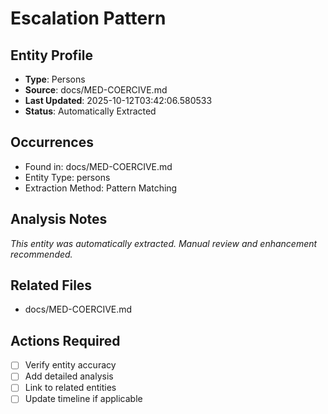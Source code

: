 # Escalation Pattern

## Entity Profile
- **Type**: Persons
- **Source**: docs/MED-COERCIVE.md
- **Last Updated**: 2025-10-12T03:42:06.580533
- **Status**: Automatically Extracted

## Occurrences
- Found in: docs/MED-COERCIVE.md
- Entity Type: persons
- Extraction Method: Pattern Matching

## Analysis Notes
*This entity was automatically extracted. Manual review and enhancement recommended.*

## Related Files
- docs/MED-COERCIVE.md

## Actions Required
- [ ] Verify entity accuracy
- [ ] Add detailed analysis
- [ ] Link to related entities
- [ ] Update timeline if applicable
